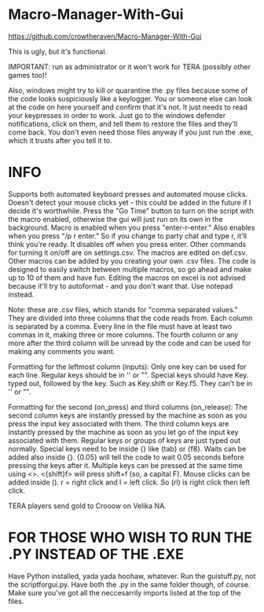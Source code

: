 # Macro-Manager-With-Gui
https://github.com/crowtheraven/Macro-Manager-With-Gui

This is ugly, but it's functional.

IMPORTANT: run as administrator or it won't work for TERA (possibly other games too)! 

Also, windows might try to kill or quarantine the .py files because some of the code looks suspiciously like a keylogger. You or someone else can look at the code on here yourself and confirm that it's not. It just needs to read your keypresses in order to work. Just go to the windows defender notifications, click on them, and tell them to restore the files and they'll come back. You don't even need those files anyway if you just run the .exe, which it trusts after you tell it to.

# INFO

Supports both automated keyboard presses and automated mouse clicks. Doesn't detect your mouse clicks yet - 
this could be added in the future if I decide it's worthwhile.
Press the "Go Time" button to turn on the script with the macro enabled, otherwise the gui will just run on its own in the background.
Macro is enabled when you press "enter-r-enter."
Also enables when you press "/p r enter." So if you change to party chat and type r, it'll think you're ready.
It disables off when you press enter.
Other commands for turning it on/off are on settings.csv.
The macros are edited on def.csv. Other macros can be added by you creating your own .csv files.
The code is designed to easily switch between multiple macros, so go ahead and make up to 10 of them and have fun.
Editing the macros on excel is not advised because it'll try to autoformat - and you don't want that. Use notepad instead.

Note: these are .csv files, which stands for "comma separated values." They are divided into three 
columns that the code reads from. Each column is separated by a comma. Every line in the file must
have at least two commas in it, making three or more columns. The fourth column or any more after the
third column will be unread by the code and can be used for making any comments you want.

Formatting for the leftmost column (inputs):
Only one key can be used for each line.
Regular keys should be in '' or "".
Special keys should have Key. typed out, followed by the key. Such as Key.shift or Key.f5. They can't be in '' or "".

Formatting for the second (on_press) and third columns (on_release):
The second column keys are instantly pressed by the machine as soon as you press the input key associated with them.
The third column keys are instantly pressed by the machine as soon as you let go of the input key associated with them.
Regular keys or groups of keys are just typed out normally.
Special keys need to be inside {} like {tab} or {f8}.
Waits can be added also inside {}. {0.05} will tell the code to wait 0.05 seconds before pressing the keys after it.
Multiple keys can be pressed at the same time using <>. <{shift}f> will press shift+f (so, a capital F).
Mouse clicks can be added inside (). r = right click and l = left click. So (rl) is right click then left click.

TERA players send gold to Crooow on Velika NA.

# FOR THOSE WHO WISH TO RUN THE .PY INSTEAD OF THE .EXE
Have Python installed, yada yada hoohaw, whatever. Run the guistuff.py, not the scriptforgui.py. Have both the .py in the same folder though, 
of course. Make sure you've got all the neccesarrily imports listed at the top of the files.
